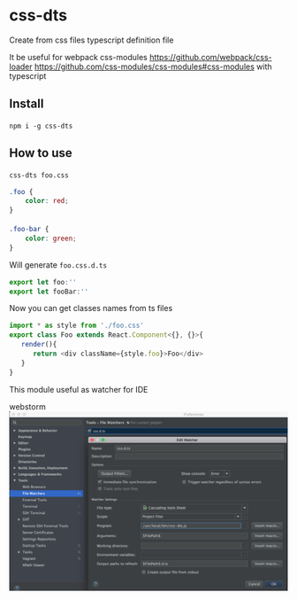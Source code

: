 # css-dts

Create from css files typescript definition file

It be useful for webpack css-modules https://github.com/webpack/css-loader https://github.com/css-modules/css-modules#css-modules with typescript


## Install
`npm i -g css-dts`

## How to use
`css-dts foo.css`
```css
.foo {
    color: red;
}

.foo-bar {
    color: green;
}
```
Will generate `foo.css.d.ts`
```typescript
export let foo:''
export let fooBar:''
```

Now you can get classes names from ts files
```typescript
import * as style from './foo.css'
export class Foo extends React.Component<{}, {}>{
   render(){
      return <div className={style.foo}>Foo</div>
   }
}
```

This module useful as watcher for IDE

webstorm
![webstorm](https://raw.githubusercontent.com/cevek/css-dts/master/screenshot/webstorm.jpg)
